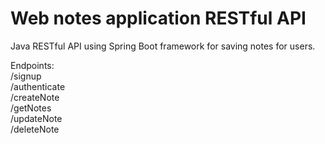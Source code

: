# Web notes application RESTful API


Java RESTful API using Spring Boot framework for saving notes for users.

Endpoints:<br>
/signup<br>
/authenticate<br>
/createNote<br>
/getNotes<br>
/updateNote<br>
/deleteNote<br>
